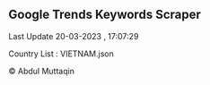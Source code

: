 

## Google Trends Keywords Scraper 
 
Last Update 20-03-2023 , 17:07:29

Country List :
VIETNAM.json



© Abdul Muttaqin 
